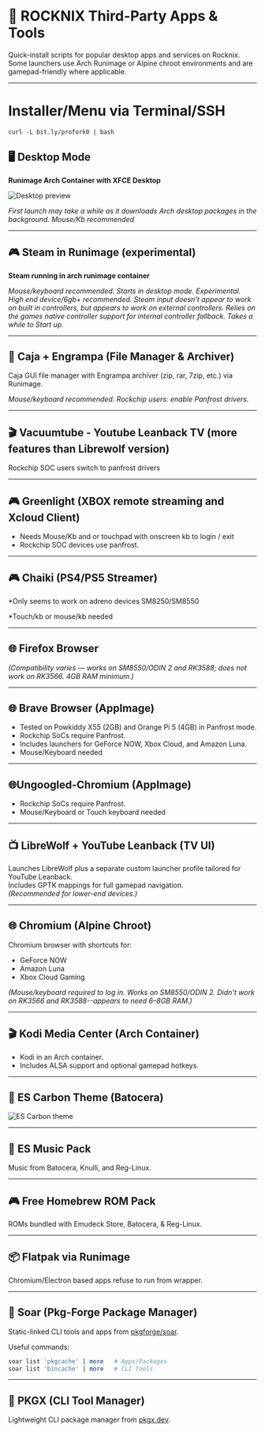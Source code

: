 # 🐧 ROCKNIX Third-Party Apps & Tools

Quick-install scripts for popular desktop apps and services on Rocknix.  
Some launchers use Arch Runimage or Alpine chroot environments and are gamepad-friendly where applicable.

---

# Installer/Menu via Terminal/SSH
```
curl -L bit.ly/profork0 | bash
```

## 🖥️ Desktop Mode

**Runimage Arch Container with XFCE Desktop**

![Desktop preview](https://github.com/user-attachments/assets/3274127d-842f-4025-8d38-2cf230c6e4af)


*First launch may take a while as it downloads Arch desktop packages in the background. Mouse/Kb recommended*

---
## 🎮 Steam in Runimage (experimental)

**Steam running in arch runimage container**


*Mouse/keyboard recommended. Starts in desktop mode. Experimental. High end device/6gb+ recommended. Steam input doesn't appear to work on built in controllers, but appears to work on external controllers. Relies on the games native controller support for internal controller fallback. Takes a while to Start up.*

---

## 📂 Caja + Engrampa (File Manager & Archiver)

Caja GUI file manager with Engrampa archiver (zip, rar, 7zip, etc.) via Runimage.  


*Mouse/keyboard recommended. Rockchip users: enable Panfrost drivers.*

---

 ## 🎬 Vacuumtube - Youtube Leanback TV (more features than Librewolf version)

Rockchip SOC users switch to panfrost drivers

---


 ## 🎮 Greenlight (XBOX remote streaming and Xcloud Client)

* Needs Mouse/Kb and or touchpad with onscreen kb to login / exit
* Rockchip SOC devices use panfrost.

---
## 🎮 Chaiki (PS4/PS5 Streamer)



*Only seems to work on adreno devices SM8250/SM8550

*Touch/kb or mouse/kb needed

---

## 🌐 Firefox Browser

*(Compatibility varies — works on SM8550/ODIN 2 and RK3588; does not work on RK3566. 4GB RAM minimum.)*


---

## 🌐 Brave Browser (AppImage)

* Tested on Powkiddy X55 (2GB) and Orange Pi 5 (4GB) in Panfrost mode.  
* Rockchip SoCs require Panfrost.  
* Includes launchers for GeForce NOW, Xbox Cloud, and Amazon Luna.
* Mouse/Keyboard needed

   
---

## 🌐Ungoogled-Chromium (AppImage)

* Rockchip SoCs require Panfrost.   
* Mouse/Keyboard or Touch keyboard needed

   

---

## 📺 LibreWolf + YouTube Leanback (TV UI)

Launches LibreWolf plus a separate custom launcher profile tailored for YouTube Leanback.  
Includes GPTK mappings for full gamepad navigation.  
*(Recommended for lower-end devices.)*


---

## 🌐 Chromium (Alpine Chroot)

Chromium browser with shortcuts for:
- GeForce NOW  
- Amazon Luna  
- Xbox Cloud Gaming  

*(Mouse/keyboard required to log in. Works on SM8550/ODIN 2. Didn't work on RK3566 and RK3588--appears to need 6–8GB RAM.)*


---

## 🎬 Kodi Media Center (Arch Container)

* Kodi in an Arch container.  
* Includes ALSA support and optional gamepad hotkeys.


---

## 🎨 ES Carbon Theme (Batocera)

![ES Carbon theme](https://github.com/user-attachments/assets/bd3a315a-051a-4ae7-bb22-a256b4932473)


---

## 🎵 ES Music Pack  

Music from Batocera, Knulli, and Reg-Linux.


---

## 🎮 Free Homebrew ROM Pack  

ROMs bundled with Emudeck Store, Batocera, & Reg-Linux.

---

## 📦 Flatpak via Runimage

Chromium/Electron based apps refuse to run from wrapper.

---

## 🚀 Soar (Pkg-Forge Package Manager)

Static-linked CLI tools and apps from [pkgforge/soar](https://github.com/pkgforge/soar).  


Useful commands:
```bash
soar list 'pkgcache' | more   # Apps/Packages
soar list 'bincache' | more   # CLI Tools
```

---

## 🧰 PKGX (CLI Tool Manager)

Lightweight CLI package manager from [pkgx.dev](https://pkgx.dev/pkgs/).  


